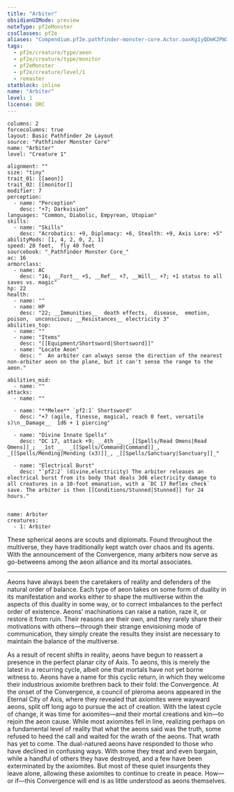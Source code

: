 ```yaml
---
title: "Arbiter"
obsidianUIMode: preview
noteType: pf2eMonster
cssClasses: pf2e
aliases: "Compendium.pf2e.pathfinder-monster-core.Actor.oaxKg1yQDmK2PWXG" 
tags:
  - pf2e/creature/type/aeon
  - pf2e/creature/type/monitor
  - pf2eMonster
  - pf2e/creature/level/1
  - remaster
statblock: inline
name: "Arbiter"
level: 1
license: ORC
---
```


```statblock
columns: 2
forcecolumns: true
layout: Basic Pathfinder 2e Layout
source: "Pathfinder Monster Core"
name: "Arbiter"
level: "Creature 1"

alignment: ""
size: "tiny"
trait_01: [[aeon]]
trait_02: [[monitor]]
modifier: 7
perception:
  - name: "Perception"
    desc: "+7; Darkvision"
languages: "Common, Diabolic, Empyrean, Utopian"
skills:
  - name: "Skills"
    desc: "Acrobatics: +9, Diplomacy: +6, Stealth: +9, Axis Lore: +5"
abilityMods: [1, 4, 2, 0, 2, 1]
speed: 20 feet,  fly 40 feet
sourcebook: "_Pathfinder Monster Core_"
ac: 16
armorclass:
  - name: AC
    desc: "16; __Fort__ +5, __Ref__ +7, __Will__ +7; +1 status to all saves vs. magic"
hp: 22
health:
  - name: ""
  - name: HP
    desc: "22; __Immunities__  death effects,  disease,  emotion,  poison,  unconscious; __Resistances__ electricity 3"
abilities_top:
  - name: ""
  - name: "Items"
    desc: "[[Equipment/Shortsword|Shortsword]]"
  - name: "Locate Aeon"
    desc: "  An arbiter can always sense the direction of the nearest non-arbiter aeon on the plane, but it can't sense the range to the aeon."

abilities_mid:
  - name: ""
attacks:
  - name: ""

  - name: "**Melee** `pf2:1` Shortsword"
    desc: "+7 (agile, finesse, magical, reach 0 feet, versatile s)\n__Damage__  1d6 + 1 piercing"

  - name: "Divine Innate Spells"
    desc: "DC 17, attack +9; __4th __  _[[Spells/Read Omens|Read Omens]]_; __1st __  _[[Spells/Command|Command]]_, _[[Spells/Mending|Mending (x3)]]_, _[[Spells/Sanctuary|Sanctuary]]_"

  - name: "Electrical Burst"
    desc: "`pf2:2` (divine,electricity) The arbiter releases an electrical burst from its body that deals 3d6 electricity damage to all creatures in a 10-foot emanation, with a `DC 17 Reflex check` save. The arbiter is then [[Conditions/Stunned|Stunned]] for 24 hours."
 
```

```encounter-table
name: Arbiter
creatures:
  - 1: Arbiter
```



These spherical aeons are scouts and diplomats. Found throughout the multiverse, they have traditionally kept watch over chaos and its agents. With the announcement of the Convergence, many arbiters now serve as go-betweens among the aeon alliance and its mortal associates.

* * *

Aeons have always been the caretakers of reality and defenders of the natural order of balance. Each type of aeon takes on some form of duality in its manifestation and works either to shape the multiverse within the aspects of this duality in some way, or to correct imbalances to the perfect order of existence. Aeons' machinations can raise a nation, raze it, or restore it from ruin. Their reasons are their own, and they rarely share their motivations with others—through their strange envisioning mode of communication, they simply create the results they insist are necessary to maintain the balance of the multiverse.

As a result of recent shifts in reality, aeons have begun to reassert a presence in the perfect planar city of Axis. To aeons, this is merely the latest in a recurring cycle, albeit one that mortals have not yet borne witness to. Aeons have a name for this cyclic return, in which they welcome their industrious axiomite brethren back to their fold: the Convergence. At the onset of the Convergence, a council of pleroma aeons appeared in the Eternal City of Axis, where they revealed that axiomites were wayward aeons, split off long ago to pursue the act of creation. With the latest cycle of change, it was time for axiomites—and their mortal creations and kin—to rejoin the aeon cause. While most axiomites fell in line, realizing perhaps on a fundamental level of reality that what the aeons said was the truth, some refused to heed the call and waited for the wrath of the aeons. That wrath has yet to come. The dual-natured aeons have responded to those who have declined in confusing ways. With some they treat and even bargain, while a handful of others they have destroyed, and a few have been exterminated by the axiomites. But most of these quiet insurgents they leave alone, allowing these axiomites to continue to create in peace. How—or if—this Convergence will end is as little understood as aeons themselves.
